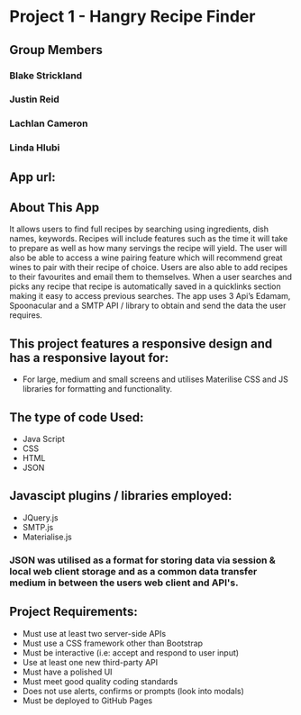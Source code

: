 # Project 1 - Hangry Recipe Finder
## Group Members

### Blake Strickland
### Justin Reid
### Lachlan Cameron
### Linda Hlubi

## App url:


## About This App

It allows users to find full recipes by searching using ingredients, dish names, keywords. Recipes will include features such as the time it will take to prepare as well as how many servings the recipe will yield. The user will also be able to access a wine pairing feature which will recommend great wines to pair with their recipe of choice.  Users are also able to add recipes to their favourites and email them to themselves.  When a user searches and picks any recipe that recipe is automatically saved in a quicklinks section making it easy to access previous searches.  The app uses  3 Api’s Edamam, Spoonacular and a SMTP API / library to obtain and send the data the user requires.

## This project features a responsive design and has a responsive layout for:

* For large, medium and small screens and utilises Materilise CSS and JS libraries for formatting and functionality.

## The type of code Used:

* Java Script
* CSS
* HTML
* JSON

## Javascipt plugins / libraries employed:

* JQuery.js
* SMTP.js
* Materialise.js

### JSON was utilised as a format for storing data via session & local web client storage and as a common data transfer medium in between the users web client and API's.

## Project Requirements:

* Must use at least two server-side APIs
* Must use a CSS framework other than Bootstrap
* Must be interactive (i.e: accept and respond to user input)
* Use at least one new third-party API
* Must have a polished UI
* Must meet good quality coding standards
* Does not use alerts, confirms or prompts (look into modals)
* Must be deployed to GitHub Pages
